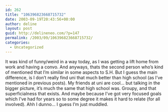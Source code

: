 ```yaml
---
id: 262
title: "106396823668715732"
date: 2003-09-19T20:43:56+00:00
author: deline
layout: post
guid: http://delineneo.com/?p=147
permalink: /2003/09/106396823668715732/
categories:
  - Uncategorized
---
```

It was kind of funny/weird in a way today, as I was getting a lift home from work and having a convo. And anyways, thats the second person who&#8217;s kind of mentioned that I&#8217;m similar in some aspects to S.H. But I guess the main difference, is I don&#8217;t really find uni that much better than high school (as I&#8217;ve mentioned in previous posts). My friends at uni are cool&#8230; but talking in the bigger picture, it&#8217;s much the same that high school was. Groupy, and that superficialness that exists. And maybe because I&#8217;ve got very focused goals which I&#8217;ve had for years so to some degree it makes it hard to relate (for all involved). Ahh I dunno&#8230; I guess I&#8217;m just muddled.
